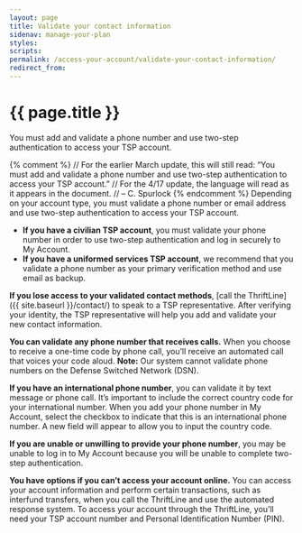 ```yaml
---
layout: page
title: Validate your contact information
sidenav: manage-your-plan
styles:
scripts:
permalink: /access-your-account/validate-your-contact-information/
redirect_from:
---
```


# {{ page.title }}

You must add and validate a phone number and use two-step authentication to access your TSP account.

{% comment %}
// For the earlier March update, this will still read: “You must add and validate a phone number and use two-step authentication to access your TSP account.”
// For the 4/17 update, the language will read as it appears in the document.
// – C. Spurlock
{% endcomment %}
Depending on your account type, you must validate a phone number or email address and use two-step authentication to access your TSP account.

- **If you have a civilian TSP account**, you must validate your phone number in order to use two-step authentication and log in securely to My Account.
- **If you have a uniformed services TSP account**, we recommend that you validate a phone number as your primary verification method and use email as backup.

**If you lose access to your validated contact methods**, [call the ThriftLine]({{ site.baseurl }}/contact/) to speak to a TSP representative. After verifying your identity, the TSP representative will help you add and validate your new contact information.

**You can validate any phone number that receives calls.** When you choose to receive a one-time code by phone call, you’ll receive an automated call that voices your code aloud. **Note:** Our system cannot validate phone numbers on the Defense Switched Network (DSN).

**If you have an international phone number**, you can validate it by text message or phone call. It’s important to include the correct country code for your international number. When you add your phone number in My Account, select the checkbox to indicate that this is an international phone number. A new field will appear to allow you to input the country code.

**If you are unable or unwilling to provide your phone number**, you may be unable to log in to My Account because you will be unable to complete two-step authentication.

**You have options if you can’t access your account online.** You can access your account information and perform certain transactions, such as interfund transfers, when you call the ThriftLine and use the automated response system. To access your account through the ThriftLine, you’ll need your TSP account number and Personal Identification Number (PIN).
